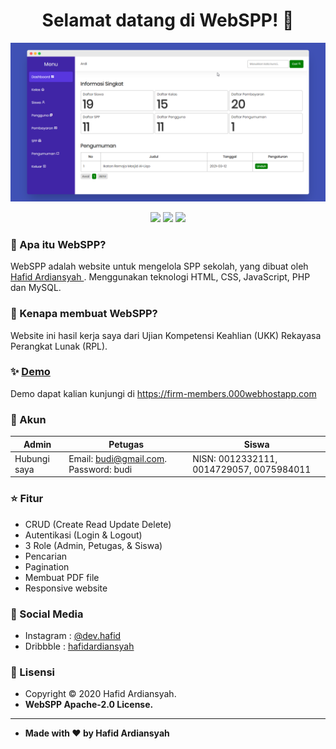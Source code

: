 <h1 align="center">Selamat datang di WebSPP! 👋</h1>

![WebSPP - Screenshot](/assets/images/dashboard.png)

<p align ="Center">

<img src="https://img.shields.io/github/issues/hafidardiansyah/Website-SPP?style=flat-square">
<img src="https://img.shields.io/github/stars/hafidardiansyah/Website-SPP?style=flat-square">
<img src="https://img.shields.io/github/forks/hafidardiansyah/Website-SPP?style=flat-square">

</p>

### 🤔 Apa itu WebSPP?

WebSPP adalah website untuk mengelola SPP sekolah, yang dibuat oleh <a href="https://github.com/hafidardiansyah"> Hafid Ardiansyah </a>. Menggunakan teknologi HTML, CSS, JavaScript, PHP dan MySQL.

### 🎉 Kenapa membuat WebSPP?

Website ini hasil kerja saya dari Ujian Kompetensi Keahlian (UKK) Rekayasa Perangkat Lunak (RPL).

### ✨ <a href="https://firm-members.000webhostapp.com">Demo</a>

Demo dapat kalian kunjungi di https://firm-members.000webhostapp.com

### :floppy_disk: Akun

| Admin        | Petugas                               | Siswa                                    |
| ------------ | ------------------------------------- | ---------------------------------------- |
| Hubungi saya | Email: budi@gmail.com. Password: budi | NISN: 0012332111, 0014729057, 0075984011 |

### :star: Fitur

- CRUD (Create Read Update Delete)
- Autentikasi (Login & Logout)
- 3 Role (Admin, Petugas, & Siswa)
- Pencarian
- Pagination
- Membuat PDF file
- Responsive website

### :link: Social Media

- Instagram : <a href="http://instagram.com/dev.hafid"> @dev.hafid</a>
- Dribbble : <a href="https://dribbble.com/hafidardiansyah"> hafidardiansyah</a>

### 📝 Lisensi

- Copyright © 2020 Hafid Ardiansyah.
- **WebSPP Apache-2.0 License.**

---

- **Made with ❤️ by Hafid Ardiansyah**
